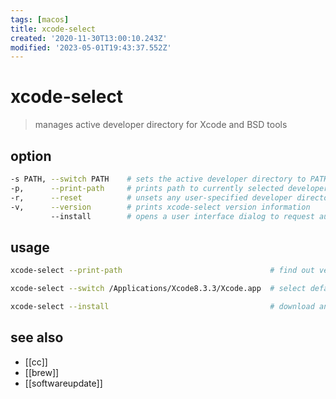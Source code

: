 ```yaml
---
tags: [macos]
title: xcode-select
created: '2020-11-30T13:00:10.243Z'
modified: '2023-05-01T19:43:37.552Z'
---
```


# xcode-select

> manages active developer directory for Xcode and BSD tools

## option

```sh
-s PATH, --switch PATH    # sets the active developer directory to PATH
-p,      --print-path     # prints path to currently selected developer directory
-r,      --reset          # unsets any user-specified developer directory, developer directory will be found via the default search mechanism
-v,      --version        # prints xcode-select version information
         --install        # opens a user interface dialog to request automatic installation of the command line developer tools
```

## usage

```sh
xcode-select --print-path                                 # find out version of xcode being used by tools

xcode-select --switch /Applications/Xcode8.3.3/Xcode.app  # select default xcode for cli

xcode-select --install                                    # download and install xcode cli tools
```

## see also

- [[cc]]
- [[brew]]
- [[softwareupdate]]
